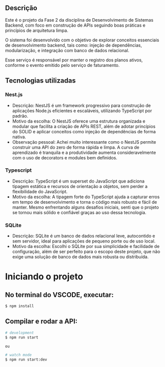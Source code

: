 ## Descrição

Este é o projeto da Fase 2 da disciplina de Desenvolvimento de Sistemas Backend, com foco em construção de APIs seguindo boas práticas e princípios de arquitetura limpa.

O sistema foi desenvolvido com o objetivo de explorar conceitos essenciais de desenvolvimento backend, tais como: injeção de dependências, modularização, e integração com banco de dados relacional.

Esse serviço é responsável por manter o registro dos planos ativos, conforme o evento emitido pelo serviço de faturamento.

## Tecnologias utilizadas
### Nest.js
- Descrição: NestJS é um framework progressivo para construção de aplicações Node.js eficientes e escaláveis, utilizando TypeScript por padrão.
- Motivo da escolha: O NestJS oferece uma estrutura organizada e modular que facilita a criação de APIs REST, além de adotar princípios do SOLID e aplicar conceitos como injeção de dependências de forma nativa.
- Observação pessoal: Achei muito interessante como o NestJS permite construir uma API do zero de forma rápida e limpa. A curva de aprendizado é tranquila e a produtividade aumenta consideravelmente com o uso de decorators e modules bem definidos.

### Typescript
- Descrição: TypeScript é um superset do JavaScript que adiciona tipagem estática e recursos de orientação a objetos, sem perder a flexibilidade do JavaScript.
- Motivo da escolha: A tipagem forte do TypeScript ajuda a capturar erros em tempo de desenvolvimento e torna o código mais robusto e fácil de manter. Mesmo enfrentando alguns desafios iniciais, senti que o projeto se tornou mais sólido e confiável graças ao uso dessa tecnologia.

### SQLite
- Descrição: SQLite é um banco de dados relacional leve, autocontido e sem servidor, ideal para aplicações de pequeno porte ou de uso local.
- Motivo da escolha: Escolhi o SQLite por sua simplicidade e facilidade de configuração, além de ser perfeito para o escopo deste projeto, que não exige uma solução de banco de dados mais robusta ou distribuída.

# Iniciando o projeto

## No terminal do VSCODE, executar:
```bash
$ npm install
```

## Compilar e rodar a API:

```bash
# development
$ npm run start

ou

# watch mode
$ npm run start:dev

```
